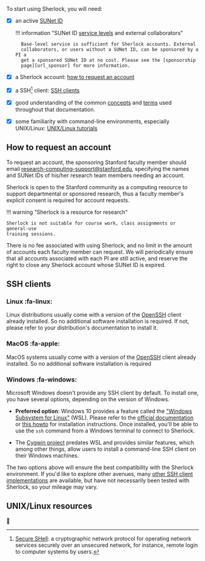 To start using Sherlock, you will need:

- [x] an active [SUNet ID][url_sunet]

    !!! information "SUNet ID [service levels][url_level] and external collaborators"

        Base-level service is sufficient for Sherlock accounts. External
        collaborators, or users without a SUNet ID, can be sponsored by a PI a
        get a sponsored SUNet ID at no cost. Please see the [sponsorship
        page][url_sponsor] for more information.

- [x] a Sherlock account: [how to request an account][url_request]
- [x] a SSH[^ssh] client: [SSH clients][url_ssh]
- [x] good understanding of the common [concepts][url_concepts] and
  [terms][url_glossary] used throughout that documentation.
- [x] some familiarity with command-line environments, especially UNIX/Linux: [UNIX/Linux tutorials][url_unix]



## How to request an account

To request an account, the sponsoring Stanford faculty member should email
research-computing-support@stanford.edu, specifying the names and SUNet IDs of
his/her research team members needing an account.

Sherlock is open to the Stanford community as a computing resource to support
departmental or sponsored research, thus a faculty member's explicit consent is
required for account requests.

!!! warning "Sherlock is a resource for research"

    Sherlock is not suitable for course work, class assignments or general-use
    training sessions.

There is no fee associated with using Sherlock, and no limit in the amount of
accounts each faculty member can request. We will periodically ensure that all
accounts associated with each PI are still active, and reserve the right to
close any Sherlock account whose SUNet ID is expired.



## SSH clients


### Linux :fa-linux:

Linux distributions usually come with a version of the [OpenSSH][url_openssh]
client already installed. So no additional software installation is required.
If not, please refer to your distribution's documentation to install it.

### MacOS :fa-apple:

MacOS systems usually come with a version of the [OpenSSH][url_openssh] client
already installed. So no additional software installation is required


### Windows :fa-windows:

Microsoft Windows doesn't provide any SSH client by default. To install one,
you have several options, depending on the version of Windows.

* **Preferred option**: Windows 10 provides a feature called the ["Windows
  Subsystem for Linux"][url_wsl] (WSL). Please refer to the [official
  documentation][url_wsl_doc] or [this howto][url_wsl_howto] for installation
  instructions. Once installed, you'll be able to use the `ssh` command from a
  Windows terminal to connect to Sherlock.

* The [Cygwin project][url_cygwin] predates WSL and provides similar features,
  which among other things, allow users to install a command-line SSH client on
  their Windows machines.

The two options above will ensure the best compatibility with the Sherlock
environment. If you'd like to explore other avenues, many [other SSH client
implementations][url_ssh_clients] are available, but have not necessarily been tested
with Sherlock, so your mileage may vary.


## UNIX/Linux resources

:construction:



[comment]: #  (link URLs -----------------------------------------------------)

[url_sunet]:        https://uit.stanford.edu/service/accounts/sunetids
[url_level]:        https://uit.stanford.edu/service/accounts/sunetids#services
[url_sponsor]:      https://uit.stanford.edu/service/sponsorship/

[url_openssh]:      https://www.openssh.com/
[url_wsl]:          https://en.wikipedia.org/wiki/Windows_Subsystem_for_Linux
[url_wsl_doc]:      https://msdn.microsoft.com/commandline/wsl
[url_wsl_howto]:    https://www.howtogeek.com/249966/how-to-install-and-use-the-linux-bash-shell-on-windows-10/
[url_cygwin]:       https://cygwin.com
[url_ssh_clients]:  https://en.wikipedia.org/wiki/Comparison_of_SSH_clients#Platform


[url_request]:      #how-to-request-an-account
[url_ssh]:          #ssh-clients
[url_unix]:         #unix-linux-resources
[url_concepts]:     /docs/overview/concepts
[url_glossary]:     /docs/overview/glossary

[comment]: #  (footnotes -----------------------------------------------------)

[^ssh]: [Secure SHell](https://en.wikipedia.org/wiki/Secure_Shell): a
  cryptographic network protocol for operating network services securely over
  an unsecured network, for instance, remote login to computer systems by users.
